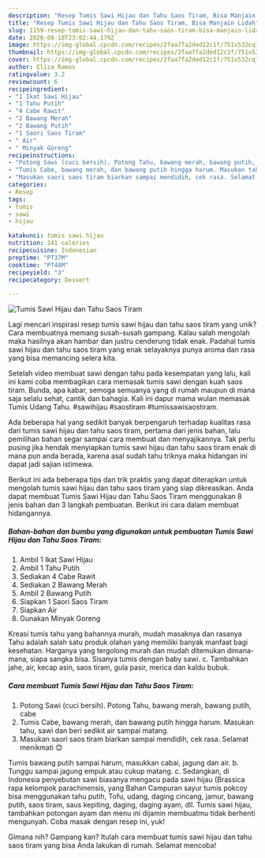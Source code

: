 ```yaml
---
description: "Resep Tumis Sawi Hijau dan Tahu Saos Tiram, Bisa Manjain Lidah"
title: "Resep Tumis Sawi Hijau dan Tahu Saos Tiram, Bisa Manjain Lidah"
slug: 1159-resep-tumis-sawi-hijau-dan-tahu-saos-tiram-bisa-manjain-lidah
date: 2020-08-18T23:02:44.179Z
image: https://img-global.cpcdn.com/recipes/2faa7fa2ded12c1f/751x532cq70/tumis-sawi-hijau-dan-tahu-saos-tiram-foto-resep-utama.jpg
thumbnail: https://img-global.cpcdn.com/recipes/2faa7fa2ded12c1f/751x532cq70/tumis-sawi-hijau-dan-tahu-saos-tiram-foto-resep-utama.jpg
cover: https://img-global.cpcdn.com/recipes/2faa7fa2ded12c1f/751x532cq70/tumis-sawi-hijau-dan-tahu-saos-tiram-foto-resep-utama.jpg
author: Eliza Ramos
ratingvalue: 3.2
reviewcount: 6
recipeingredient:
- "1 Ikat Sawi Hijau"
- "1 Tahu Putih"
- "4 Cabe Rawit"
- "2 Bawang Merah"
- "2 Bawang Putih"
- "1 Saori Saos Tiram"
- " Air"
- " Minyak Goreng"
recipeinstructions:
- "Potong Sawi (cuci bersih). Potong Tahu, bawang merah, bawang putih, cabe"
- "Tumis Cabe, bawang merah, dan bawang putih hingga harum. Masukan tahu, sawi dan beri sedikit air sampai matang."
- "Masukan saori saos tiram biarkan sampai mendidih, cek rasa. Selamat menikmati 😊"
categories:
- Resep
tags:
- tumis
- sawi
- hijau

katakunci: tumis sawi hijau 
nutrition: 141 calories
recipecuisine: Indonesian
preptime: "PT37M"
cooktime: "PT48M"
recipeyield: "3"
recipecategory: Dessert

---
```



![Tumis Sawi Hijau dan Tahu Saos Tiram](https://img-global.cpcdn.com/recipes/2faa7fa2ded12c1f/751x532cq70/tumis-sawi-hijau-dan-tahu-saos-tiram-foto-resep-utama.jpg)

Lagi mencari inspirasi resep tumis sawi hijau dan tahu saos tiram yang unik? Cara membuatnya memang susah-susah gampang. Kalau salah mengolah maka hasilnya akan hambar dan justru cenderung tidak enak. Padahal tumis sawi hijau dan tahu saos tiram yang enak selayaknya punya aroma dan rasa yang bisa memancing selera kita.

Setelah video membuat sawi dengan tahu pada kesempatan yang lalu, kali ini kami coba membagikan cara memasak tumis sawi dengan kuah saos tiram. Bunda, apa kabar, semoga semuanya yang di rumah maupun di mana saja selalu sehat, cantik dan bahagia. Kali ini dapur mama wulan memasak Tumis Udang Tahu. #sawihijau #saostiram #tumissawisaostiram.

Ada beberapa hal yang sedikit banyak berpengaruh terhadap kualitas rasa dari tumis sawi hijau dan tahu saos tiram, pertama dari jenis bahan, lalu pemilihan bahan segar sampai cara membuat dan menyajikannya. Tak perlu pusing jika hendak menyiapkan tumis sawi hijau dan tahu saos tiram enak di mana pun anda berada, karena asal sudah tahu triknya maka hidangan ini dapat jadi sajian istimewa.


Berikut ini ada beberapa tips dan trik praktis yang dapat diterapkan untuk mengolah tumis sawi hijau dan tahu saos tiram yang siap dikreasikan. Anda dapat membuat Tumis Sawi Hijau dan Tahu Saos Tiram menggunakan 8 jenis bahan dan 3 langkah pembuatan. Berikut ini cara dalam membuat hidangannya.

<!--inarticleads1-->

##### Bahan-bahan dan bumbu yang digunakan untuk pembuatan Tumis Sawi Hijau dan Tahu Saos Tiram:

1. Ambil 1 Ikat Sawi Hijau
1. Ambil 1 Tahu Putih
1. Sediakan 4 Cabe Rawit
1. Sediakan 2 Bawang Merah
1. Ambil 2 Bawang Putih
1. Siapkan 1 Saori Saos Tiram
1. Siapkan  Air
1. Gunakan  Minyak Goreng


Kreasi tumis tahu yang bahannya murah, mudah masaknya dan rasanya Tahu adalah salah satu produk olahan yang memiliki banyak manfaat bagi kesehatan. Harganya yang tergolong murah dan mudah ditemukan dimana-mana, siapa sangka bisa. Sisanya tumis dengan baby sawi. c. Tambahkan jahe, air, kecap asin, saos tiram, gula pasir, merica dan kaldu bubuk. 

<!--inarticleads2-->

##### Cara membuat Tumis Sawi Hijau dan Tahu Saos Tiram:

1. Potong Sawi (cuci bersih). Potong Tahu, bawang merah, bawang putih, cabe
1. Tumis Cabe, bawang merah, dan bawang putih hingga harum. Masukan tahu, sawi dan beri sedikit air sampai matang.
1. Masukan saori saos tiram biarkan sampai mendidih, cek rasa. Selamat menikmati 😊


Tumis bawang putih sampai harum, masukkan cabai, jagung dan air. b. Tunggu sampai jagung empuk atau cukup matang. c. Sedangkan, di Indonesia penyebutan sawi biasanya mengacu pada sawi hijau (Brassica rapa kelompok parachinensis, yang Bahan Campuran sayur tumis pokcoy bisa menggunakan tahu putih, Tofu, udang, daging cincang, jamur, bawang putih, saos tiram, saus kepiting, daging, daging ayam, dll. Tumis sawi hijau, tambahkan potongan ayam dan menu ini dijamin membuatmu tidak berhenti mengunyah. Coba masak dengan resep ini, yuk! 

Gimana nih? Gampang kan? Itulah cara membuat tumis sawi hijau dan tahu saos tiram yang bisa Anda lakukan di rumah. Selamat mencoba!
